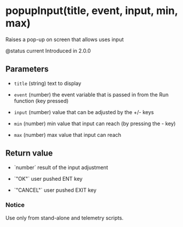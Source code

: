 # popupInput(title, event, input, min, max)



Raises a pop-up on screen that allows uses input

@status current Introduced in 2.0.0


## Parameters

* `title` (string) text to display

* `event` (number) the event variable that is passed in from the
Run function (key pressed)

* `input` (number) value that can be adjusted by the +/­- keys

* `min`  (number) min value that input can reach (by pressing the -­ key)

* `max`  (number) max value that input can reach



## Return value

* \`number\` result of the input adjustment

* \`"OK"\` user pushed ENT key

* \`"CANCEL"\` user pushed EXIT key



### Notice
Use only from stand-alone and telemetry scripts.


